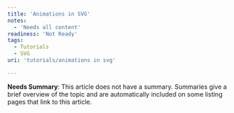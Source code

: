 ```yaml
---
title: 'Animations in SVG'
notes:
  - 'Needs all content'
readiness: 'Not Ready'
tags:
  - Tutorials
  - SVG
uri: 'tutorials/animations in svg'

---
```

**Needs Summary**: This article does not have a summary. Summaries give a brief overview of the topic and are automatically included on some listing pages that link to this article.

